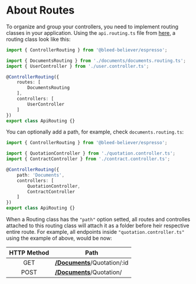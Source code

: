 # About Routes

To organize and group your controllers, you need to implement routing classes in your application. Using the `api.routing.ts` file from [here](/docs/espresso/getting-started.md#folder-structure), a routing class look like this:

```ts
import { ControllerRouting } from '@bleed-believer/espresso';

import { DocumentsRouting } from './documents/documents.routing.ts';
import { UserController } from './user.controller.ts';

@ControllerRouting({
    routes: [
        DocumentsRouting
    ],
    controllers: [
        UserController
    ]
})
export class ApiRouting {}
```

You can optionally add a path, for example, check `documents.routing.ts`:

```ts
import { ControllerRouting } from '@bleed-believer/espresso';

import { QuotationController } from './quotation.controller.ts';
import { ContractController } from './contract.controller.ts';

@ControllerRouting({
    path: 'Documents',
    controllers: [
        QuotationController,
        ContractController
    ]
})
export class ApiRouting {}
```
When a Routing class has the `"path"` option setted, all routes and controlles attached to this routing class will attach it as a folder before heir respective entire route. For example, all endpoints inside `"quotation.controller.ts"` using the example of above, would be now:

| HTTP Method | Path                                |
|:-----------:|-------------------------------------|
| GET         | <u>__/Documents__</u>/Quotation/:id |
| POST        | <u>__/Documents__</u>/Quotation/    |

